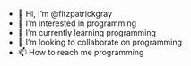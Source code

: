 - 👋 Hi, I’m @fitzpatrickgray
- 👀 I’m interested in programming
- 🌱 I’m currently learning programming
- 💞️ I’m looking to collaborate on programming
- 📫 How to reach me programming

<!---
fitzpatrickgray/fitzpatrickgray is a ✨ special ✨ repository because its `README.md` (this file) appears on your GitHub profile.
You can click the Preview link to take a look at your changes.
--->
